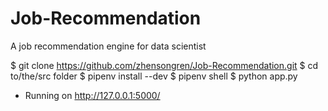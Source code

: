 # Job-Recommendation
A job recommendation engine for data scientist

$ git clone https://github.com/zhensongren/Job-Recommendation.git
$ cd to/the/src folder
$ pipenv install --dev
$ pipenv shell
$ python app.py
* Running on http://127.0.0.1:5000/
